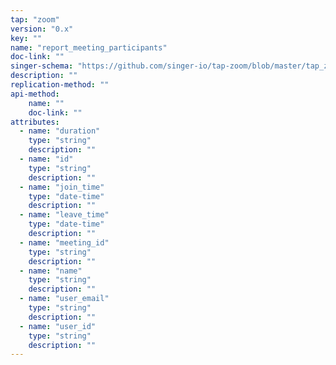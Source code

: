 ```yaml
---
tap: "zoom"
version: "0.x"
key: ""
name: "report_meeting_participants"
doc-link: ""
singer-schema: "https://github.com/singer-io/tap-zoom/blob/master/tap_zoom/schemas/report_meeting_participants.json"
description: ""
replication-method: ""
api-method:
    name: ""
    doc-link: ""
attributes:
  - name: "duration"
    type: "string"
    description: ""
  - name: "id"
    type: "string"
    description: ""
  - name: "join_time"
    type: "date-time"
    description: ""
  - name: "leave_time"
    type: "date-time"
    description: ""
  - name: "meeting_id"
    type: "string"
    description: ""
  - name: "name"
    type: "string"
    description: ""
  - name: "user_email"
    type: "string"
    description: ""
  - name: "user_id"
    type: "string"
    description: ""
---
```

